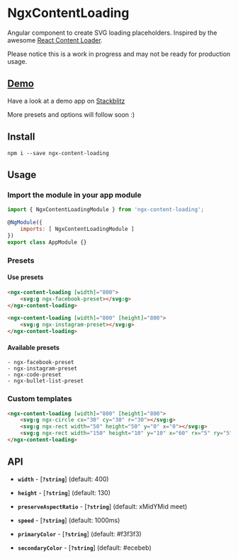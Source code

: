 # NgxContentLoading

Angular component to create SVG loading placeholders. Inspired by the awesome [React Content Loader](https://github.com/danilowoz/react-content-loader).


Please notice this is a work in progress and may not be ready for production usage.

## [Demo](https://ngx-content-loading.stackblitz.io/)

Have a look at a demo app on [Stackblitz](https://ngx-content-loading.stackblitz.io/)

More presets and options will follow soon :)

## Install


    npm i --save ngx-content-loading


## Usage

### Import the module in your app module

```javascript
import { NgxContentLoadingModule } from 'ngx-content-loading';

@NgModule({
    imports: [ NgxContentLoadingModule ]
})
export class AppModule {}

```

### Presets

#### Use presets

```html
<ngx-content-loading [width]="800">
    <svg:g ngx-facebook-preset></svg:g>
</ngx-content-loading>

<ngx-content-loading [width]="800" [height]="800">
    <svg:g ngx-instagram-preset></svg:g>
</ngx-content-loading>
```

#### Available presets
    - ngx-facebook-preset
    - ngx-instagram-preset
    - ngx-code-preset
    - ngx-bullet-list-preset


### Custom templates

```html
<ngx-content-loading [width]="800" [height]="800">
    <svg:g ngx-circle cx="30" cy="30" r="30"></svg:g>
    <svg:g ngx-rect width="50" height="50" y="0" x="0"></svg:g>
    <svg:g ngx-rect width="150" height="10" y="10" x="60" rx="5" ry="5"></svg:g>
</ngx-content-loading>
```

## API

- **`width`** - [**`?string`**] (default: 400)

- **`height`** - [**`?string`**] (default: 130)

- **`preserveAspectRatio`** - [**`?string`**] (default: xMidYMid meet)

- **`speed`** - [**`?string`**] (default: 1000ms)

- **`primaryColor`** - [**`?string`**] (default: #f3f3f3)

- **`secondaryColor`** - [**`?string`**] (default: #ecebeb)
